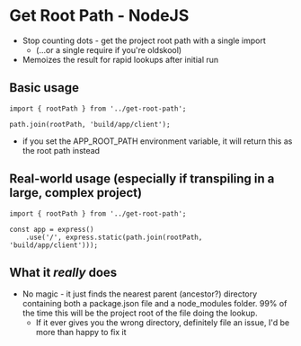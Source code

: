 # Get Root Path - NodeJS
*   Stop counting dots - get the project root path with a single import
    *   (...or a single require if you're oldskool)
*   Memoizes the result for rapid lookups after initial run

## Basic usage

    import { rootPath } from '../get-root-path';

    path.join(rootPath, 'build/app/client');

*   if you set the APP_ROOT_PATH environment variable, it will return this as the root path
    instead


## Real-world usage (especially if transpiling in a large, complex project)
    import { rootPath } from '../get-root-path';

    const app = express()
        .use('/', express.static(path.join(rootPath, 'build/app/client')));


## What it _really_ does
*   No magic - it just finds the nearest parent (ancestor?) directory containing both a
    package.json file and a node_modules folder. 99% of the time this will be the project root of
    the file doing the lookup.
    *   If it ever gives you the wrong directory, definitely file an issue, I'd be more than
        happy to fix it
